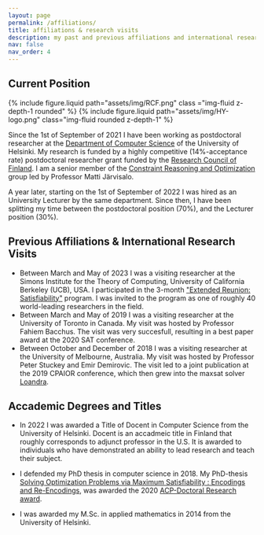 ```yaml
---
layout: page
permalink: /affiliations/
title: affiliations & research visits
description: my past and previous affiliations and international research visits.
nav: false
nav_order: 4
---
```


## Current Position

<div class="profile float-right">
            {% include figure.liquid path="assets/img/RCF.png" class ="img-fluid z-depth-1 rounded" %}
            {% include figure.liquid path="assets/img/HY-logo.png" class="img-fluid rounded z-depth-1"  %}
</div>

Since the 1st of September of 2021 I have been working as postdoctoral researcher
at the [Department of Computer Science](https://www.helsinki.fi/en/faculty-science/faculty/computer-science) of the University of Helsinki.
My research is funded by a highly competitive (14%-acceptance rate) postdoctoral researcher
grant funded by the [Research Council of Finland](https://www.aka.fi/en/). I am a senior member of the
[Constraint Reasoning and Optimization](https://www.helsinki.fi/en/researchgroups/constraint-reasoning-and-optimization) group led by Professor Matti Järvisalo.

A year later, starting on the 1st of September of 2022 I was hired as an University Lecturer
by the same department. Since then, I have been splitting my time between the
postdoctoral position (70%), and the Lecturer position (30%).

## Previous Affiliations & International Research Visits

- Between March and May of 2023 I was a visiting researcher at the Simons Institute for the Theory of Computing, University of California Berkeley (UCB), USA. I participated in the 3-month ["Extended Reunion: Satisfiability"](https://simons.berkeley.edu/programs/extended-reunion-satisfiability) program. I was invited to the program as one of roughly 40 world-leading researchers in the field.
- Between March and May of 2019 I was a visiting researcher at the University of Toronto in Canada. My visit was hosted by Professor Fahiem Bacchus. The visit was very succesfull, resulting in a best paper award at the 2020 SAT conference.
- Between October and December of 2018 I was a visiting researcher at the University of Melbourne, Australia. My visit was hosted by Professor Peter Stuckey and Emir Demirovic. The visit led to a joint publication at the 2019 CPAIOR conference, which then grew into the maxsat solver [Loandra](/software/).

## Accademic Degrees and Titles

- In 2022 I was awarded a Title of Docent in Computer Science from the University of Helsinki. Docent is an accadmeic title in Finland that roughly corresponds to adjunct professor in the U.S. It is awarded to individuals who have demonstrated an ability to lead research and teach their subject.

- I defended my PhD thesis in computer science in 2018. My PhD-thesis [Solving Optimization Problems via Maximum Satisfiability : Encodings and Re-Encodings](https://helda.helsinki.fi/items/e1c39c7c-c6e2-4e47-b76b-747e4ace524e), was awarded the 2020 [ACP-Doctoral Research award](https://www.a4cp.org/awards/doctoral-research-award).

- I was awarded my M.Sc. in applied mathematics in 2014 from the University of Helsinki.
